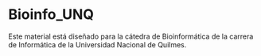 # Bioinfo_UNQ
Este material está diseñado para la cátedra de Bioinformática de la carrera de Informática de la Universidad Nacional de Quilmes.
